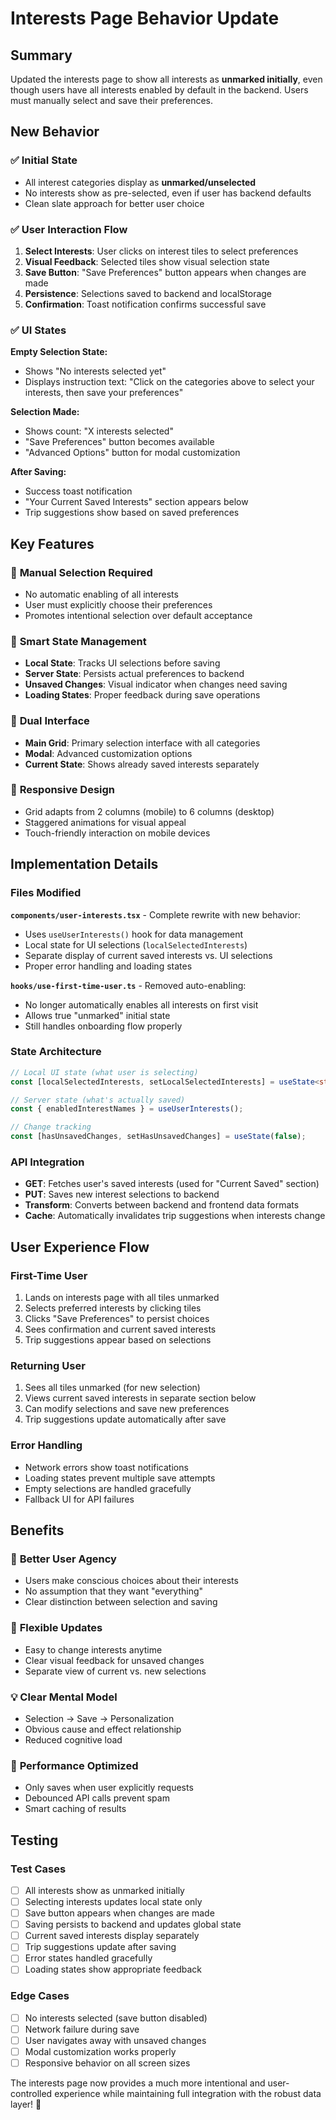# Interests Page Behavior Update

## Summary

Updated the interests page to show all interests as **unmarked initially**, even though users have all interests enabled by default in the backend. Users must manually select and save their preferences.

## New Behavior

### ✅ **Initial State**
- All interest categories display as **unmarked/unselected**
- No interests show as pre-selected, even if user has backend defaults
- Clean slate approach for better user choice

### ✅ **User Interaction Flow**
1. **Select Interests**: User clicks on interest tiles to select preferences
2. **Visual Feedback**: Selected tiles show visual selection state
3. **Save Button**: "Save Preferences" button appears when changes are made
4. **Persistence**: Selections saved to backend and localStorage
5. **Confirmation**: Toast notification confirms successful save

### ✅ **UI States**

**Empty Selection State:**
- Shows "No interests selected yet"
- Displays instruction text: "Click on the categories above to select your interests, then save your preferences"

**Selection Made:**
- Shows count: "X interests selected"
- "Save Preferences" button becomes available
- "Advanced Options" button for modal customization

**After Saving:**
- Success toast notification
- "Your Current Saved Interests" section appears below
- Trip suggestions show based on saved preferences

## Key Features

### 🎯 **Manual Selection Required**
- No automatic enabling of all interests
- User must explicitly choose their preferences
- Promotes intentional selection over default acceptance

### 💾 **Smart State Management**
- **Local State**: Tracks UI selections before saving
- **Server State**: Persists actual preferences to backend
- **Unsaved Changes**: Visual indicator when changes need saving
- **Loading States**: Proper feedback during save operations

### 🔄 **Dual Interface**
- **Main Grid**: Primary selection interface with all categories
- **Modal**: Advanced customization options
- **Current State**: Shows already saved interests separately

### 📱 **Responsive Design**
- Grid adapts from 2 columns (mobile) to 6 columns (desktop)
- Staggered animations for visual appeal
- Touch-friendly interaction on mobile devices

## Implementation Details

### Files Modified

**`components/user-interests.tsx`** - Complete rewrite with new behavior:
- Uses `useUserInterests()` hook for data management
- Local state for UI selections (`localSelectedInterests`)
- Separate display of current saved interests vs. UI selections
- Proper error handling and loading states

**`hooks/use-first-time-user.ts`** - Removed auto-enabling:
- No longer automatically enables all interests on first visit
- Allows true "unmarked" initial state
- Still handles onboarding flow properly

### State Architecture

```typescript
// Local UI state (what user is selecting)
const [localSelectedInterests, setLocalSelectedInterests] = useState<string[]>([]);

// Server state (what's actually saved)
const { enabledInterestNames } = useUserInterests();

// Change tracking
const [hasUnsavedChanges, setHasUnsavedChanges] = useState(false);
```

### API Integration

- **GET**: Fetches user's saved interests (used for "Current Saved" section)
- **PUT**: Saves new interest selections to backend
- **Transform**: Converts between backend and frontend data formats
- **Cache**: Automatically invalidates trip suggestions when interests change

## User Experience Flow

### First-Time User
1. Lands on interests page with all tiles unmarked
2. Selects preferred interests by clicking tiles
3. Clicks "Save Preferences" to persist choices
4. Sees confirmation and current saved interests
5. Trip suggestions appear based on selections

### Returning User
1. Sees all tiles unmarked (for new selection)
2. Views current saved interests in separate section below
3. Can modify selections and save new preferences
4. Trip suggestions update automatically after save

### Error Handling
- Network errors show toast notifications
- Loading states prevent multiple save attempts
- Empty selections are handled gracefully
- Fallback UI for API failures

## Benefits

### 🎯 **Better User Agency**
- Users make conscious choices about their interests
- No assumption that they want "everything"
- Clear distinction between selection and saving

### 🔄 **Flexible Updates**
- Easy to change interests anytime
- Clear visual feedback for unsaved changes
- Separate view of current vs. new selections

### 💡 **Clear Mental Model**
- Selection → Save → Personalization
- Obvious cause and effect relationship
- Reduced cognitive load

### 🚀 **Performance Optimized**
- Only saves when user explicitly requests
- Debounced API calls prevent spam
- Smart caching of results

## Testing

### Test Cases
- [ ] All interests show as unmarked initially
- [ ] Selecting interests updates local state only
- [ ] Save button appears when changes are made
- [ ] Saving persists to backend and updates global state
- [ ] Current saved interests display separately
- [ ] Trip suggestions update after saving
- [ ] Error states handled gracefully
- [ ] Loading states show appropriate feedback

### Edge Cases
- [ ] No interests selected (save button disabled)
- [ ] Network failure during save
- [ ] User navigates away with unsaved changes
- [ ] Modal customization works properly
- [ ] Responsive behavior on all screen sizes

The interests page now provides a much more intentional and user-controlled experience while maintaining full integration with the robust data layer! 🎉